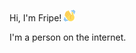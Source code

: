 Hi, I'm Fripe! <img src="https://raw.githubusercontent.com/twitter/twemoji/master/assets/72x72/1f44b.png" width="18">

I'm a person on the internet.
